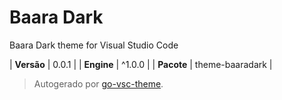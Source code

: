 # Baara Dark

Baara Dark theme for Visual Studio Code

| **Versão** | 0.0.1 |
| **Engine** | ^1.0.0 |
| **Pacote** | theme-baaradark |

> Autogerado por [go-vsc-theme](https://github.com/natalbu/go-vsc-theme).
